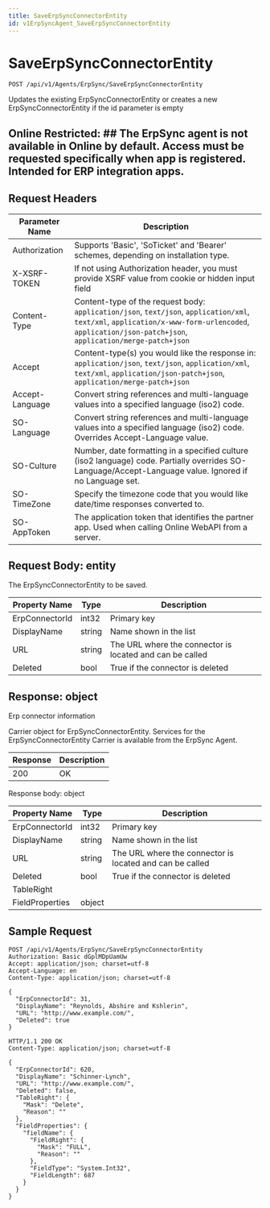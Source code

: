 ```yaml
---
title: SaveErpSyncConnectorEntity
id: v1ErpSyncAgent_SaveErpSyncConnectorEntity
---
```


# SaveErpSyncConnectorEntity

```http
POST /api/v1/Agents/ErpSync/SaveErpSyncConnectorEntity
```

Updates the existing ErpSyncConnectorEntity or creates a new ErpSyncConnectorEntity if the id parameter is empty



## Online Restricted: ## The ErpSync agent is not available in Online by default. Access must be requested specifically when app is registered. Intended for ERP integration apps.






## Request Headers

| Parameter Name | Description |
|----------------|-------------|
| Authorization  | Supports 'Basic', 'SoTicket' and 'Bearer' schemes, depending on installation type. |
| X-XSRF-TOKEN   | If not using Authorization header, you must provide XSRF value from cookie or hidden input field |
| Content-Type | Content-type of the request body: `application/json`, `text/json`, `application/xml`, `text/xml`, `application/x-www-form-urlencoded`, `application/json-patch+json`, `application/merge-patch+json` |
| Accept         | Content-type(s) you would like the response in: `application/json`, `text/json`, `application/xml`, `text/xml`, `application/json-patch+json`, `application/merge-patch+json` |
| Accept-Language | Convert string references and multi-language values into a specified language (iso2) code. |
| SO-Language | Convert string references and multi-language values into a specified language (iso2) code. Overrides Accept-Language value. |
| SO-Culture | Number, date formatting in a specified culture (iso2 language) code. Partially overrides SO-Language/Accept-Language value. Ignored if no Language set. |
| SO-TimeZone | Specify the timezone code that you would like date/time responses converted to. |
| SO-AppToken | The application token that identifies the partner app. Used when calling Online WebAPI from a server. |

## Request Body: entity  

The ErpSyncConnectorEntity to be saved. 

| Property Name | Type |  Description |
|----------------|------|--------------|
| ErpConnectorId | int32 | Primary key |
| DisplayName | string | Name shown in the list |
| URL | string | The URL where the connector is located and can be called |
| Deleted | bool | True if the connector is deleted |


## Response: object

Erp connector information



Carrier object for ErpSyncConnectorEntity.
Services for the ErpSyncConnectorEntity Carrier is available from the <see cref="T:SuperOffice.CRM.Services.IErpSyncAgent">ErpSync Agent</see>.

| Response | Description |
|----------------|-------------|
| 200 | OK |

Response body: object

| Property Name | Type |  Description |
|----------------|------|--------------|
| ErpConnectorId | int32 | Primary key |
| DisplayName | string | Name shown in the list |
| URL | string | The URL where the connector is located and can be called |
| Deleted | bool | True if the connector is deleted |
| TableRight |  |  |
| FieldProperties | object |  |

## Sample Request

```http!
POST /api/v1/Agents/ErpSync/SaveErpSyncConnectorEntity
Authorization: Basic dGplMDpUamUw
Accept: application/json; charset=utf-8
Accept-Language: en
Content-Type: application/json; charset=utf-8

{
  "ErpConnectorId": 31,
  "DisplayName": "Reynolds, Abshire and Kshlerin",
  "URL": "http://www.example.com/",
  "Deleted": true
}
```

```http_
HTTP/1.1 200 OK
Content-Type: application/json; charset=utf-8

{
  "ErpConnectorId": 620,
  "DisplayName": "Schinner-Lynch",
  "URL": "http://www.example.com/",
  "Deleted": false,
  "TableRight": {
    "Mask": "Delete",
    "Reason": ""
  },
  "FieldProperties": {
    "fieldName": {
      "FieldRight": {
        "Mask": "FULL",
        "Reason": ""
      },
      "FieldType": "System.Int32",
      "FieldLength": 687
    }
  }
}
```